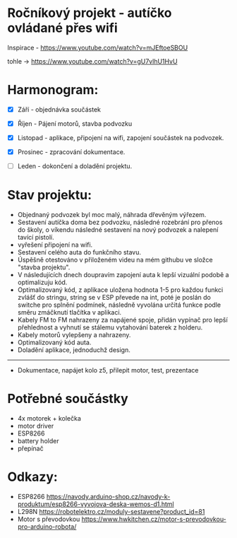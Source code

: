 # Ročníkový projekt - autíčko ovládané přes wifi

Inspirace - https://www.youtube.com/watch?v=mJEftoeSBOU

tohle -> https://www.youtube.com/watch?v=gU7vlhU1HvU

# Harmonogram:
- [x] Září - objednávka součástek

- [x] Říjen - Pájení motorů, stavba podvozku

- [x] Listopad - aplikace, připojení na wifi, zapojení součástek na podvozek.

- [x] Prosinec - zpracování dokumentace.

- [ ] Leden - dokončení a doladění projektu.

# Stav projektu:
- Objednaný podvozek byl moc malý, náhrada dřevěným výřezem. 
- Sestavení autíčka doma bez podvozku, následné rozebrání pro přenos do školy, o víkendu následné sestavení na nový podvozek a nalepení     tavící pistolí. 
- vyřešení připojení na wifi.
- Sestavení celého auta do funkčního stavu.
- Úspěšně otestováno v přiloženém videu na mém githubu ve složce "stavba projektu". 
- V následujících dnech doupravím zapojení auta k lepší vizuální podobě a optimalizuju kód.
- Optimalizovaný kód, z aplikace uložena hodnota 1-5 pro každou funkci zvlášť do stringu, string se v ESP převede na int, poté je poslán      do switche pro splnění podmínek, následně vyvolána určitá funkce podle směru zmáčknutí tlačítka v aplikaci.
- Kabely FM to FM nahrazeny za napájené spoje, přidán vypínač pro lepší přehlednost a vyhnutí se stálemu vytahování baterek z holderu. 
- Kabely motorů vylepšeny a nahrazeny.
- Optimalizovaný kód auta.
- Doladění aplikace, jednoduchž design.
------------------------------------------
- Dokumentace, napájet kolo z5, přilepit motor, test, prezentace


# Potřebné součástky
- 4x motorek + kolečka
- motor driver
- ESP8266
- battery holder 
- přepínač


# Odkazy: 
- ESP8266 https://navody.arduino-shop.cz/navody-k-produktum/esp8266-vyvojova-deska-wemos-d1.html
- L298N https://robotelektro.cz/moduly-sestavene?product_id=81
- Motor s převodovkou https://www.hwkitchen.cz/motor-s-prevodovkou-pro-arduino-robota/
